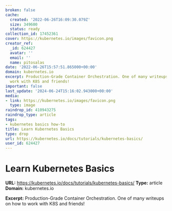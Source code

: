 ```yaml
---
broken: false
cache:
  created: '2022-06-26T16:09:30.079Z'
  size: 349600
  status: ready
collection_id: 17452361
cover: https://kubernetes.io/images/favicon.png
creator_ref:
  _id: 624427
  avatar: ''
  email: ''
  name: pitosalas
date: '2022-06-26T15:57:51.865000+00:00'
domain: kubernetes.io
excerpt: Production-Grade Container Orchestration. One of many writeups on how to
  work with K8S and friends!
important: false
last_update: '2024-06-24T15:16:02.943000+00:00'
media:
- link: https://kubernetes.io/images/favicon.png
  type: image
raindrop_id: 410943275
raindrop_type: article
tags:
- kubernetes basics how-to
title: Learn Kubernetes Basics
type: drop
url: https://kubernetes.io/docs/tutorials/kubernetes-basics/
user_id: 624427
---
```


# Learn Kubernetes Basics

**URL:** https://kubernetes.io/docs/tutorials/kubernetes-basics/
**Type:** article
**Domain:** kubernetes.io

**Excerpt:** Production-Grade Container Orchestration. One of many writeups on how to work with K8S and friends!
